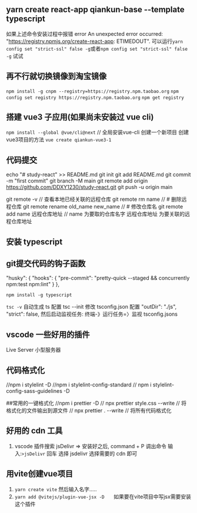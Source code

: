 ## yarn create react-app qiankun-base --template typescript

如果上述命令安装过程中报错 error An unexpected error occurred: "https://registry.npmjs.org/create-react-app: ETIMEDOUT".
可以运行`yarn config set "strict-ssl" false -g`或者`npm config set "strict-ssl" false -g` 试试

## 再不行就切换镜像到淘宝镜像

`npm install -g cnpm --registry=https://registry.npm.taobao.org`
`npm config set registry https://registry.npm.taobao.org`
`npm get registry`

## 搭建 vue3 子应用(如果尚未安装过 vue cli)

`npm install --global @vue/cli@next`  // 全局安装vue-cli
创建一个新项目 创建vue3项目的方法
`vue create qiankun-vue3-1`

## 代码提交

echo "# study-react" >> README.md
git init
git add README.md
git commit -m "first commit"
git branch -M main
git remote add origin https://github.com/DDXY1230/study-react.git
git push -u origin main

git remote -v // 查看本地已经关联的远程仓库
git remote rm name // # 删除远程仓库
git remote rename old_name new_name // # 修改仓库名
git remote add name 远程仓库地址 // name 为要取的仓库名字 远程仓库地址 为要关联的远程仓库地址

## 安装 typescript



## git提交代码的钩子函数
"husky": {
    "hooks": {
      "pre-commit": "pretty-quick --staged && concurrently npm:test npm:lint"
    }
  },

`npm install -g typescript`

`tsc -v`
自动生成 ts 配置
tsc --init
修改 tsconfig.json 配置
"outDir": "./js",
"strict": false,
然后启动监视任务: 终端-》运行任务=〉监视 tsconfig.jsons

## vscode 一些好用的插件

Live Server 小型服务器

## 代码格式化

//npm i stylelint -D
//npm i stylelint-config-standard
// npm i stylelint-config-sass-guidelines -D

##常用的一键格式化
//npm i prettier -D
// npx prettier style.css --write // 将格式化的文件输出到源文件
// npx prettier . --write // 将所有代码格式化

## 好用的 cdn 工具

1. vscode 插件搜索 jsDelivr => 安装好之后, command + P 调出命令 输入:`>jsDelivr` 回车
   选择 jsdelivr 选择需要的 cdn 即可


## 用vite创建vue项目
1. `yarn create vite`  然后输入名字.....
2. `yarn add @vitejs/plugin-vue-jsx -D   ` 如果要在vite项目中写jsx需要安装这个插件
